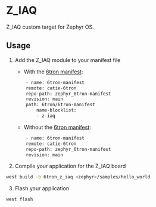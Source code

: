 # Z_IAQ

Z_IAQ custom target for Zephyr OS.

## Usage
1. Add the Z_IAQ module to your manifest file
    - With the [6tron manifest](https://github.com/catie-aq/zephyr_6tron-manifest):
    ```bash
        - name: 6tron-manifest
        remote: catie-6tron
        repo-path: zephyr_6tron-manifest
        revision: main
        path: 6tron/6tron-manifest
            name-blocklist:
            - z-iaq
    ```
    - Without the [6tron manifest](https://github.com/catie-aq/zephyr_6tron-manifest):
    ```bash
        - name: 6tron-manifest
        remote: catie-6tron
        repo-path: zephyr_6tron-manifest
        revision: main
    ```

2. Compile your application for the Z_IAQ board
```bash
west build -b 6tron_z_iaq <zephyr>/samples/hello_world
```

3. Flash your application
```bash
west flash
```
